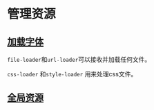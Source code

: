 # 管理资源

## [加载字体](https://doc.webpack-china.org/guides/asset-management/#-)

`file-loader`和`url-loader`可以接收并加载任何文件。

`css-loader` 和`style-loader` 用来处理css文件。

## [全局资源](https://doc.webpack-china.org/guides/asset-management/#-)

